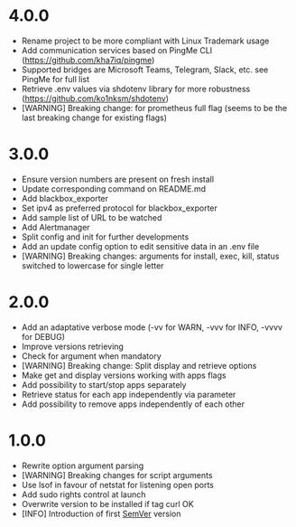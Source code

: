# 4.0.0
- Rename project to be more compliant with Linux Trademark usage
- Add communication services based on PingMe CLI (https://github.com/kha7iq/pingme)
- Supported bridges are Microsoft Teams, Telegram, Slack, etc. see PingMe for full list
- Retrieve .env values via shdotenv library for more robustness (https://github.com/ko1nksm/shdotenv) 
- [WARNING] Breaking change: for prometheus full flag (seems to be the last breaking change for existing flags)

# 3.0.0
- Ensure version numbers are present on fresh install
- Update corresponding command on README.md
- Add blackbox_exporter
- Set ipv4 as preferred protocol for blackbox_exporter
- Add sample list of URL to be watched
- Add Alertmanager
- Split config and init for further developments
- Add an update config option to edit sensitive data in an .env file
- [WARNING] Breaking changes: arguments for install, exec, kill, status switched to lowercase for single letter

# 2.0.0
- Add an adaptative verbose mode (-vv for WARN, -vvv for INFO, -vvvv for DEBUG)
- Improve versions retrieving
- Check for argument when mandatory
- [WARNING] Breaking change: Split display and retrieve options
- Make get and display versions working with apps flags
- Add possibility to start/stop apps separately
- Retrieve status for each app independently via parameter
- Add possibility to remove apps independently of each other

# 1.0.0
- Rewrite option argument parsing
- [WARNING] Breaking changes for script arguments
- Use lsof in favour of netstat for listening open ports
- Add sudo rights control at launch
- Overwrite version to be installed if tag curl OK
- [INFO] Introduction of first [SemVer](https://semver.org/) version